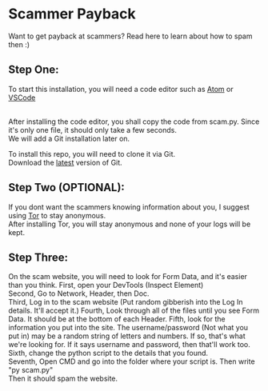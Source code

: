# Scammer Payback
Want to get payback at scammers? Read here to learn about how to spam then :)

## Step One:
To start this installation, you will need a code editor such as [Atom](https://atom.io/) or [VSCode](https://code.visualstudio.com/)<br><br>

After installing the code editor, you shall copy the code from scam.py. Since it's only one file, it should only take a few seconds.<br>
We will add a Git installation later on.

To install this repo, you will need to clone it via Git.<br>
Download the [latest](https://git-scm.com/download) version of Git. 

## Step Two (OPTIONAL):
If you dont want the scammers knowing information about you, I suggest using [Tor](https://www.torproject.org/) to stay anonymous.<br>
After installing Tor, you will stay anonymous and none of your logs will be kept.

## Step Three: 
On the scam website, you will need to look for Form Data, and it's easier than you think.
First, open your DevTools (Inspect Element)<br>
Second, Go to Network, Header, then Doc.<br>
Third, Log in to the scam website (Put random gibberish into the Log In details. It'll accept it.)
Fourth, Look through all of the files until you see Form Data. It should be at the bottom of each Header.
Fifth, look for the information you put into the site. The username/password (Not what you put in) may be a random string of letters and numbers. If so, that's what we're looking for. If it says username and password, then that'll work too.<br>
Sixth, change the python script to the details that you found.<br>
Seventh, Open CMD and go into the folder where your script is. Then write "py scam.py"<br>
Then it should spam the website.<br>
